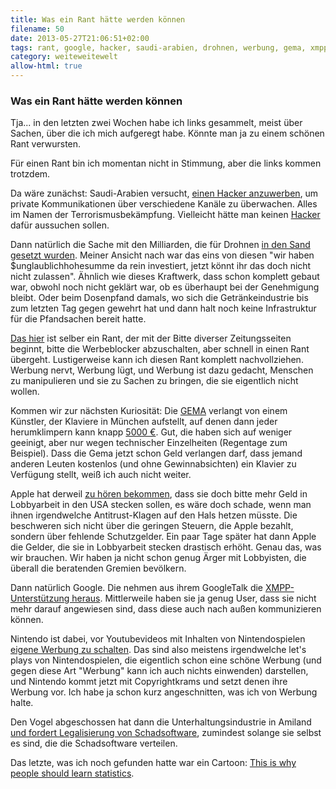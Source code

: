 ```yaml
---
title: Was ein Rant hätte werden können
filename: 50
date: 2013-05-27T21:06:51+02:00
tags: rant, google, hacker, saudi-arabien, drohnen, werbung, gema, xmpp, jabber, malware
category: weiteweitewelt
allow-html: true
---
```

### Was ein Rant hätte werden können

<p>Tja... in den letzten zwei Wochen habe ich links gesammelt, meist über Sachen, über die ich mich aufgeregt habe. Könnte man ja zu einem schönen Rant verwursten.</p>

<p>Für einen Rant bin ich momentan nicht in Stimmung, aber die links kommen trotzdem.</p>

<p>Da wäre zunächst: Saudi-Arabien versucht, <a href="http://thoughtcrime.org/blog/saudi-surveillance/">einen Hacker anzuwerben</a>, um private Kommunikationen über verschiedene Kanäle zu überwachen. Alles im Namen der Terrorismusbekämpfung. Vielleicht hätte man keinen <a href="http://de.wikipedia.org/wiki/Hackerethik">Hacker</a> dafür aussuchen sollen.</p>

<p>Dann natürlich die Sache mit den Milliarden, die für Drohnen <a href="http://www.faz.net/aktuell/politik/eine-milliarde-euro-versenkt-euro-hawk-wird-nicht-zugelassen-12181768.html">in den Sand gesetzt wurden</a>. Meiner Ansicht nach war das eins von diesen "wir haben $unglaublichhohesumme da rein investiert, jetzt könnt ihr das doch nicht nicht zulassen". Ähnlich wie dieses Kraftwerk, dass schon komplett gebaut war, obwohl noch nicht geklärt war, ob es überhaupt bei der Genehmigung bleibt. Oder beim Dosenpfand damals, wo sich die Getränkeindustrie bis zum letzten Tag gegen gewehrt hat und dann halt noch keine Infrastruktur für die Pfandsachen bereit hatte.</p>

<p><a href="http://www.fraumeike.de/2013/sie-nutzen-einen-werbeblocker-my-ass/">Das hier</a> ist selber ein Rant, der mit der Bitte diverser Zeitungsseiten beginnt, bitte die Werbeblocker abzuschalten, aber schnell in einen Rant übergeht. Lustigerweise kann ich diesen Rant komplett nachvollziehen. Werbung nervt, Werbung lügt, und Werbung ist dazu gedacht, Menschen zu manipulieren und sie zu Sachen zu bringen, die sie eigentlich nicht wollen.</p>

<p>Kommen wir zur nächsten Kuriosität: Die <a href="http://tvtropes.org/pmwiki/pmwiki.php/Main/AcceptableTargets">GEMA</a> verlangt von einem Künstler, der Klaviere in München aufstellt, auf denen dann jeder herumklimpern kann knapp <a href="http://www.heise.de/tp/blogs/6/154282">5000 €</a>. Gut, die haben sich auf weniger geeinigt, aber nur wegen technischer Einzelheiten (Regentage zum Beispiel). Dass die Gema jetzt schon Geld verlangen darf, dass jemand anderen Leuten kostenlos (und ohne Gewinnabsichten) ein Klavier zu Verfügung stellt, weiß ich auch nicht weiter.</p>

<p>Apple hat derweil <a href="http://washingtonexaminer.com/tim-carney-apple-becomes-latest-target-of-the-beltway-shakedown/article/2530298">zu hören bekommen</a>, dass sie doch bitte mehr Geld in Lobbyarbeit in den USA stecken sollen, es wäre doch schade, wenn man ihnen irgendwelche Antitrust-Klagen auf den Hals hetzen müsste. Die beschweren sich nicht über die geringen Steuern, die Apple bezahlt, sondern über fehlende Schutzgelder. Ein paar Tage später hat dann Apple die Gelder, die sie in Lobbyarbeit stecken drastisch erhöht. Genau das, was wir brauchen. Wir haben ja nicht schon genug Ärger mit Lobbyisten, die überall die beratenden Gremien bevölkern.</p>

<p>Dann natürlich Google. Die nehmen aus ihrem GoogleTalk die <a href="http://voidfox.com/blog/archives/2013/05/18/why_the_new_google_hangouts_screws_over_users/index.html">XMPP-Unterstützung heraus</a>. Mittlerweile haben sie ja genug User, dass sie nicht mehr darauf angewiesen sind, dass diese auch nach außen kommunizieren können.</p>

<p>Nintendo ist dabei, vor Youtubevideos mit Inhalten von Nintendospielen <a href="http://www.gamefront.com/nintendo-flexing-copyright-clout-on-youtube-lets-play-channels/">eigene Werbung zu schalten</a>. Das sind also meistens irgendwelche let's plays von Nintendospielen, die eigentlich schon eine schöne Werbung (und gegen diese Art "Werbung" kann ich auch nichts einwenden) darstellen, und Nintendo kommt jetzt mit Copyrightkrams und setzt denen ihre Werbung vor. Ich habe ja schon kurz angeschnitten, was ich von Werbung halte.</p>

<p>Den Vogel abgeschossen hat dann die Unterhaltungsindustrie in Amiland <a href="http://boingboing.net/2013/05/26/us-entertainment-industry-to-c.html">und fordert Legalisierung von Schadsoftware</a>, zumindest solange sie selbst es sind, die die Schadsoftware verteilen.</p>

<p>Das letzte, was ich noch gefunden hatte war ein Cartoon: <a href="http://www.smbc-comics.com/index.php?db=comics&amp;id=2980#comic">This is why people should learn statistics</a>.</p>


